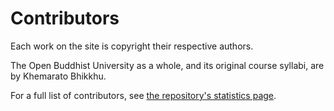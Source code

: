 # Contributors

Each work on the site is copyright their respective authors.

The Open Buddhist University as a whole, and its original course syllabi, are by Khemarato Bhikkhu.

For a full list of contributors, see [the repository's statistics page](https://github.com/buddhist-uni/buddhist-uni.github.io/graphs/contributors).
